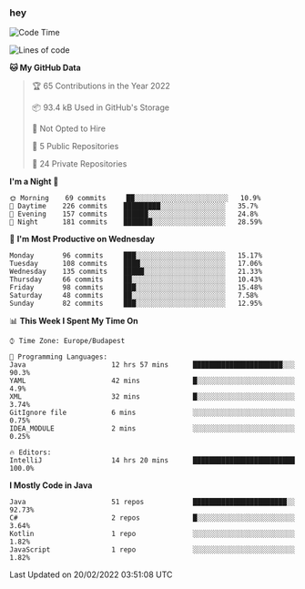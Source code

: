 ### hey

<!--START_SECTION:waka-->
![Code Time](http://img.shields.io/badge/Code%20Time-559%20hrs%2038%20mins-blue)

![Lines of code](https://img.shields.io/badge/From%20Hello%20World%20I%27ve%20Written-439%20Thousand%20lines%20of%20code-blue)

**🐱 My GitHub Data** 

> 🏆 65 Contributions in the Year 2022
 > 
> 📦 93.4 kB Used in GitHub's Storage 
 > 
> 🚫 Not Opted to Hire
 > 
> 📜 5 Public Repositories 
 > 
> 🔑 24 Private Repositories  
 > 
**I'm a Night 🦉** 

```text
🌞 Morning    69 commits     ██░░░░░░░░░░░░░░░░░░░░░░░   10.9% 
🌆 Daytime    226 commits    █████████░░░░░░░░░░░░░░░░   35.7% 
🌃 Evening    157 commits    ██████░░░░░░░░░░░░░░░░░░░   24.8% 
🌙 Night      181 commits    ███████░░░░░░░░░░░░░░░░░░   28.59%

```
📅 **I'm Most Productive on Wednesday** 

```text
Monday       96 commits     ███░░░░░░░░░░░░░░░░░░░░░░   15.17% 
Tuesday      108 commits    ████░░░░░░░░░░░░░░░░░░░░░   17.06% 
Wednesday    135 commits    █████░░░░░░░░░░░░░░░░░░░░   21.33% 
Thursday     66 commits     ██░░░░░░░░░░░░░░░░░░░░░░░   10.43% 
Friday       98 commits     ███░░░░░░░░░░░░░░░░░░░░░░   15.48% 
Saturday     48 commits     ██░░░░░░░░░░░░░░░░░░░░░░░   7.58% 
Sunday       82 commits     ███░░░░░░░░░░░░░░░░░░░░░░   12.95%

```


📊 **This Week I Spent My Time On** 

```text
⌚︎ Time Zone: Europe/Budapest

💬 Programming Languages: 
Java                     12 hrs 57 mins      ██████████████████████░░░   90.3% 
YAML                     42 mins             █░░░░░░░░░░░░░░░░░░░░░░░░   4.9% 
XML                      32 mins             █░░░░░░░░░░░░░░░░░░░░░░░░   3.74% 
GitIgnore file           6 mins              ░░░░░░░░░░░░░░░░░░░░░░░░░   0.75% 
IDEA_MODULE              2 mins              ░░░░░░░░░░░░░░░░░░░░░░░░░   0.25%

🔥 Editors: 
IntelliJ                 14 hrs 20 mins      █████████████████████████   100.0%

```

**I Mostly Code in Java** 

```text
Java                     51 repos            ███████████████████████░░   92.73% 
C#                       2 repos             █░░░░░░░░░░░░░░░░░░░░░░░░   3.64% 
Kotlin                   1 repo              ░░░░░░░░░░░░░░░░░░░░░░░░░   1.82% 
JavaScript               1 repo              ░░░░░░░░░░░░░░░░░░░░░░░░░   1.82%

```



 Last Updated on 20/02/2022 03:51:08 UTC
<!--END_SECTION:waka-->
